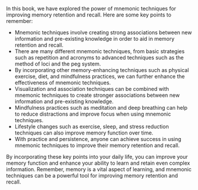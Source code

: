 
In this book, we have explored the power of mnemonic techniques for improving memory retention and recall. Here are some key points to remember:

* Mnemonic techniques involve creating strong associations between new information and pre-existing knowledge in order to aid in memory retention and recall.
* There are many different mnemonic techniques, from basic strategies such as repetition and acronyms to advanced techniques such as the method of loci and the peg system.
* By incorporating other memory-enhancing techniques such as physical exercise, diet, and mindfulness practices, we can further enhance the effectiveness of mnemonic techniques.
* Visualization and association techniques can be combined with mnemonic techniques to create stronger associations between new information and pre-existing knowledge.
* Mindfulness practices such as meditation and deep breathing can help to reduce distractions and improve focus when using mnemonic techniques.
* Lifestyle changes such as exercise, sleep, and stress reduction techniques can also improve memory function over time.
* With practice and persistence, anyone can achieve success in using mnemonic techniques to improve their memory retention and recall.

By incorporating these key points into your daily life, you can improve your memory function and enhance your ability to learn and retain even complex information. Remember, memory is a vital aspect of learning, and mnemonic techniques can be a powerful tool for improving memory retention and recall.
